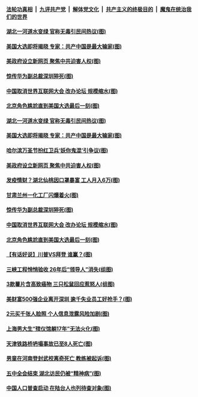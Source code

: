 ####  [法轮功真相](../../../../basic/blob/master/README.md?t=11040831) &nbsp;|&nbsp; [九评共产党](../../../../9ping.md/blob/master/README.md?t=11040831) &nbsp;|&nbsp; [解体党文化](../../../../jtdwh.md/blob/master/README.md?t=11040831)  &nbsp;|&nbsp; [共产主义的终极目的](../../../../gczydzjmd.md/blob/master/README.md?t=11040831) &nbsp;|&nbsp; [魔鬼在统治我们的世界](../../../../mgztzwmdsj.md/blob/master/README.md?t=11040831) 

#### [湖北一河道水变绿 官称无毒引民间热议(图)](../pages/p1/951351.md?t=11040831) 

#### [美国大选即将揭晓 专家：共产中国是最大输家(图)](../pages/p1/951360.md?t=11040831) 

#### [美政府设立新网页 聚焦中共迫害人权(图)](../pages/p1/951335.md?t=11040831) 

#### [惊传华为副总裁深圳猝死(图)](../pages/p1/951280.md?t=11040831) 

#### [中国取消世界互联网大会 改办论坛 规模缩水(图)](../pages/p1/951287.md?t=11040831) 

#### [北京角色尴尬直到美国大选最后一刻(图)](../pages/p1/951277.md?t=11040831) 

#### [湖北一河道水变绿 官称无毒引民间热议(图)](../pages/p1/951351.md?t=11040831) 

#### [美国大选即将揭晓 专家：共产中国是最大输家(图)](../pages/p1/951360.md?t=11040831) 

#### [哈尔滨万圣节扮红卫兵‘妖你鬼混’引争议(图)](../pages/p1/951309.md?t=11040831) 

#### [美政府设立新网页 聚焦中共迫害人权(图)](../pages/p1/951335.md?t=11040831) 


#### [发疫情财？湖北仙桃因口罩暴富 工人月入6万(图)](../pages/p1/951303.md?t=11040831) 

#### [甘肃兰州一化工厂闪爆着火(图)](../pages/p1/951294.md?t=11040831) 

#### [惊传华为副总裁深圳猝死(图)](../pages/p1/951280.md?t=11040831) 

#### [中国取消世界互联网大会 改办论坛 规模缩水(图)](../pages/p1/951287.md?t=11040831) 

#### [北京角色尴尬直到美国大选最后一刻(图)](../pages/p1/951277.md?t=11040831) 

#### [【有话好说】川普VS拜登 谁赢？(图)](../pages/p1/951241.md?t=11040831) 

#### [三峡工程悄悄验收 26年后“领导人”消失(组图)](../pages/p1/951223.md?t=11040831) 

#### [3款薯片含高致癌物 三只松鼠回应惹怒人(组图)](../pages/p1/951258.md?t=11040831) 

#### [美财富500强企业离开深圳 逾千失业员工好抢手？(图)](../pages/p1/951247.md?t=11040831) 

#### [2元买千张人脸照 个人信息泄露风险加剧(图)](../pages/p1/951211.md?t=11040831) 

#### [上海男大生“殡仪馆躺17年”无法火化(图)](../pages/p1/951229.md?t=11040831) 

#### [天津铁路桥坍塌事故已至8人死亡(图)](../pages/p1/951196.md?t=11040831) 

#### [男童在河南登封武校离奇死亡 教练被起诉(图)](../pages/p1/951192.md?t=11040831) 

#### [五中全会结束 湖北访民仍被“精神病”(图)](../pages/p1/951183.md?t=11040831) 

#### [中国人口普查启动 在陆台人也列待查对象(图)](../pages/p1/951151.md?t=11040831) 

